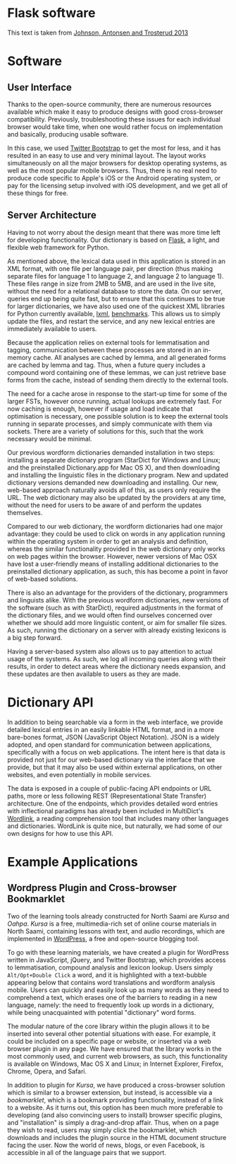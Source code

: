 # Flask software


This text is taken from [Johnson, Antonsen and Trosterud 2013](http://www.ep.liu.se/ecp/085/010/ecp1385010.pdf)


# Software


## User Interface


Thanks to the open-source community, there are numerous resources available
which make it easy to produce designs with good cross-browser compatibility.
Previously, troubleshooting these issues for each individual browser would take
time, when one would rather focus on implementation and basically, producing
usable software. 


In this case, we used [Twitter Bootstrap](http://twitter.github.com/bootstrap) 
to get the most
for less, and it has resulted in an easy to use and very minimal layout. 
The layout works simultaneously on all the major browsers
for desktop operating systems, as well as the most popular mobile browsers. 
Thus, there is no real need to produce code specific to
Apple's iOS or the Android operating system, or pay for the licensing setup
involved with iOS development, and we get all of these things for free.




## Server Architecture


Having to not worry about the design meant that there was more time left for
developing functionality. Our dictionary is based on
[Flask](http://flask.pocoo.org/), a light, and flexible web
framework for Python. 


As mentioned above, the lexical data used in this application is stored in an
XML format, with one file per language pair, per direction (thus making
separate files for language 1 to language 2, and language 2 to language 1).
These files range in size from 2MB to 5MB, and are used in the live site,
without the need for a relational database to store the data.  On our server,
queries end up being quite fast, but to ensure that this continues to be true
for larger dictionaries, we have also used one of the quickest XML libraries
for Python currently available, [lxml](http://lxml.de), 
[benchmarks](http://lxml.de/performance.html). 
This allows us to
simply update the files, and restart the service, and any new lexical entries
are immediately available to users.


Because the application relies on external tools for lemmatisation and tagging,
communication between these processes are stored in an in-memory cache. All
analyses are cached by lemma, and all generated forms are cached by lemma and
tag. Thus, when a future query includes a compound word containing one of these
lemmas, we can just retrieve base forms from the cache, instead of sending them
directly to the external tools.


The need for a cache arose in response to the start-up time for some of the larger
FSTs, however once running, actual lookups are extremely fast. For
now caching is enough, however if usage and load indicate that optimisation is
necessary, one possible solution is to keep the external tools running in
separate processes, and simply communicate with them via sockets. There are a
variety of solutions for this, such that the work necessary would be minimal.


Our previous wordform dictionaries demanded installation in two steps:
installing a separate dictionary program (StarDict for Windows and Linux; and
the preinstalled Dictionary.app for Mac OS X), and then downloading and installing
the linguistic files in the dictionary program.  New and updated dictionary
versions demanded new downloading and installing.  Our new, web-based approach
naturally avoids all of this, as users only require the URL.  The web
dictionary may also be updated by the providers at any time, without the need
for users to be aware of and perform the updates themselves.


Compared to our web dictionary, the wordform dictionaries had one major
advantage: they could be used to click on words in any application running
within the operating system in order to get an analysis and definition, whereas
the similar functionality provided in the web dictionary only works on web
pages within the browser. However, newer versions of Mac OSX have lost a
user-friendly means of installing additional dictionaries to the preinstalled
dictionary application, as such, this has become a point in favor of web-based
solutions.


There is also an advantage for the providers of the dictionary, programmers and
linguists alike. With the previous wordform dictionaries, new versions of the
software (such as with StarDict), required adjustments in the format of the
dictionary files, and we would often find ourselves concerned over whether we
should add more linguistic content, or aim for smaller file sizes. As such,
running the dictionary on a server with already existing lexicons is a big step forward.


Having a server-based system also allows us to pay attention to actual usage of
the systems. As such, we log all incoming queries along with their
results, in order to detect areas where the dictionary needs expansion, and
these updates are then available to users as they are made.


# Dictionary API


In addition to being searchable via a form in the web interface, we provide
detailed lexical entries in an easily linkable HTML format, and in a more
bare-bones format, JSON (JavaScript Object Notation). JSON is a widely adopted,
and open standard for communication between applications, specifically with a
focus on web applications. The intent here is that data is provided not just
for our web-based dictionary via the interface that we provide, but that it may
also be used within external applications, on other websites, and even
potentially in mobile services.


The data is exposed in a couple of public-facing API endpoints or URL paths,
more or less following REST (Representational State Transfer) architecture. One
of the endpoints, which provides detailed word entries with inflectional
paradigms has already been included in MultiDict's
[Wordlink](http://multidict.net/multidict/), a reading
comprehension tool that includes many other languages and dictionaries.
WordLink is quite nice, but naturally, we had some of our own designs for how
to use this API.


# Example Applications


## Wordpress Plugin and Cross-browser Bookmarklet


Two of the learning tools already constructed for North Saami are $Kursa$ and
$Oahpa$.  $Kursa$ is a free, multimedia-rich set of online course materials in North Saami,
containing lessons with text, and audio recordings, which are implemented in
[WordPress](http://www.wordpress.org/), a free and open-source
blogging tool. 


To go with these learning materials, we have created a plugin for WordPress
written in JavaScript, jQuery, and Twitter Bootstrap, which provides access to
lemmatisation, compound analysis and lexicon lookup. Users simply
`Alt/Opt+Double Click` a word, and it is highlighted with a text-bubble
appearing below that contains word translations and wordform analysis
mobile. Users can quickly and easily look up as many words as they need
to comprehend a text, which erases one of the barriers to reading in a new
language, namely: the need to frequently look up words in a dictionary, while
being unacquainted with potential "dictionary" word forms.


The modular nature of the core library within the plugin allows it to be inserted
into several other potential situations with ease. For example, it could be
included on a specific page or website, or inserted via a web browser plugin in
any page.  We have ensured that the library works in the most commonly used,
and current web browsers, as such, this functionality is available on Windows,
Mac OS X and Linux; in Internet Explorer, Firefox, Chrome, Opera, and Safari. 


In addition to plugin for *Kursa*, we have produced a cross-browser solution
which is similar to a browser extension, but instead, is accessible via a
*bookmarklet*, which is a bookmark providing functionality, instead of a
link to a website. As it turns out, this option has been much more preferable
to developing (and also convincing users to install) browser specific plugins,
and "installation" is simply a drag-and-drop affair. Thus, when on a page they
wish to read, users may simply click the bookmarklet, which downloads and
includes the plugin source in the HTML document structure facing the user. Now
the world of news, blogs, or even Facebook, is accessible in all of the
language pairs that we support.






